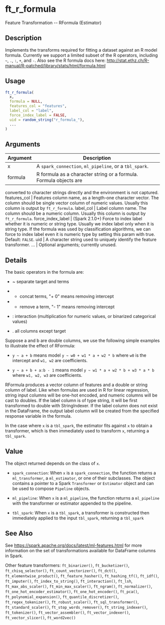 # ft_r_formula


Feature Transformation -- RFormula (Estimator)




## Description

Implements the transforms required for fitting a dataset against an R model
  formula. Currently we support a limited subset of the R operators,
  including ``~``, ``.``, ``:``, ``+``, and ``-``. Also see the R formula docs here:
  http://stat.ethz.ch/R-manual/R-patched/library/stats/html/formula.html





## Usage
```r
ft_r_formula(
  x,
  formula = NULL,
  features_col = "features",
  label_col = "label",
  force_index_label = FALSE,
  uid = random_string("r_formula_"),
  ...
)
```




## Arguments


Argument      |Description
------------- |----------------
x | A ``spark_connection``, ``ml_pipeline``, or a ``tbl_spark``.
formula | R formula as a character string or a formula. Formula objects are
converted to character strings directly and the environment is not captured.
features_col | Features column name, as a length-one character vector. The column should be single vector column of numeric values. Usually this column is output by `ft_r_formula`.
label_col | Label column name. The column should be a numeric column. Usually this column is output by `ft_r_formula`.
force_index_label | (Spark 2.1.0+) Force to index label whether it is numeric or
string type. Usually we index label only when it is string type. If
the formula was used by classification algorithms, we can force to index
label even it is numeric type by setting this param with true.
Default: ``FALSE``.
uid | A character string used to uniquely identify the feature transformer.
... | Optional arguments; currently unused.




## Details

The basic operators in the formula are:

  
    
*  ~ separate target and terms
    
*  + concat terms, "+ 0" means removing intercept
    
*  - remove a term, "- 1" means removing intercept
    
*  : interaction (multiplication for numeric values, or binarized categorical values)
    
*  . all columns except target
  

  Suppose a and b are double columns, we use the following simple examples to illustrate the
  effect of RFormula:

  
    
*  `y ~ a + b` means model `y ~ w0 + w1 * a + w2 * b`
      where `w0` is the intercept and `w1, w2` are coefficients.
    
*  `y ~ a + b + a:b - 1` means model `y ~ w1 * a + w2 * b + w3 * a * b`
      where `w1, w2, w3` are coefficients.
  

 RFormula produces a vector column of features and a double or string column
 of label. Like when formulas are used in R for linear regression, string
 input columns will be one-hot encoded, and numeric columns will be cast to
 doubles. If the label column is of type string, it will be first transformed
 to double with StringIndexer. If the label column does not exist in the
 DataFrame, the output label column will be created from the specified
 response variable in the formula.

In the case where ``x`` is a ``tbl_spark``, the estimator fits against ``x``
  to obtain a transformer, which is then immediately used to transform ``x``, returning a ``tbl_spark``.





## Value

The object returned depends on the class of ``x``.


  
*  `spark_connection`: When `x` is a `spark_connection`, the function returns a `ml_transformer`,
  a `ml_estimator`, or one of their subclasses. The object contains a pointer to
  a Spark `Transformer` or `Estimator` object and can be used to compose
  `Pipeline` objects.

  
*  `ml_pipeline`: When `x` is a `ml_pipeline`, the function returns a `ml_pipeline` with
  the transformer or estimator appended to the pipeline.

  
*  `tbl_spark`: When `x` is a `tbl_spark`, a transformer is constructed then
  immediately applied to the input `tbl_spark`, returning a `tbl_spark`







## See Also

See https://spark.apache.org/docs/latest/ml-features.html for
  more information on the set of transformations available for DataFrame
  columns in Spark.

Other feature transformers: 
`ft_binarizer()`,
`ft_bucketizer()`,
`ft_chisq_selector()`,
`ft_count_vectorizer()`,
`ft_dct()`,
`ft_elementwise_product()`,
`ft_feature_hasher()`,
`ft_hashing_tf()`,
`ft_idf()`,
`ft_imputer()`,
`ft_index_to_string()`,
`ft_interaction()`,
`ft_lsh`,
`ft_max_abs_scaler()`,
`ft_min_max_scaler()`,
`ft_ngram()`,
`ft_normalizer()`,
`ft_one_hot_encoder_estimator()`,
`ft_one_hot_encoder()`,
`ft_pca()`,
`ft_polynomial_expansion()`,
`ft_quantile_discretizer()`,
`ft_regex_tokenizer()`,
`ft_robust_scaler()`,
`ft_sql_transformer()`,
`ft_standard_scaler()`,
`ft_stop_words_remover()`,
`ft_string_indexer()`,
`ft_tokenizer()`,
`ft_vector_assembler()`,
`ft_vector_indexer()`,
`ft_vector_slicer()`,
`ft_word2vec()`



